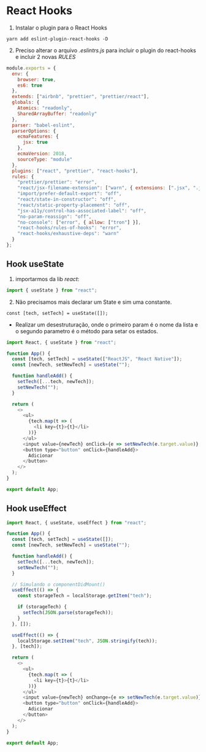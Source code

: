 # React Hooks

1. Instalar o plugin para o React Hooks

```
yarn add eslint-plugin-react-hooks -D
```

2. Preciso alterar o arquivo _.eslintrs.js_ para incluir o plugin do react-hooks e incluir 2 novas _RULES_

```js
module.exports = {
  env: {
    browser: true,
    es6: true
  },
  extends: ["airbnb", "prettier", "prettier/react"],
  globals: {
    Atomics: "readonly",
    SharedArrayBuffer: "readonly"
  },
  parser: "babel-eslint",
  parserOptions: {
    ecmaFeatures: {
      jsx: true
    },
    ecmaVersion: 2018,
    sourceType: "module"
  },
  plugins: ["react", "prettier", "react-hooks"],
  rules: {
    "prettier/prettier": "error",
    "react/jsx-filename-extension": ["warn", { extensions: [".jsx", ".js"] }],
    "import/prefer-default-export": "off",
    "react/state-in-constructor": "off",
    "react/static-property-placement": "off",
    "jsx-a11y/control-has-associated-label": "off",
    "no-param-reassign": "off",
    "no-console": ["error", { allow: ["tron"] }],
    "react-hooks/rules-of-hooks": "error",
    "react-hooks/exhaustive-deps": "warn"
  }
};
```

## Hook useState

1. importarmos da lib _react_:

```js
import { useState } from "react";
```

2. Não precisamos mais declarar um State e sim uma constante.

```
const [tech, setTech] = useState([]);
```

- Realizar um desestruturação, onde o primeiro param é o nome da lista e o segundo parametro é o método para setar os estados.

```js
import React, { useState } from "react";

function App() {
  const [tech, setTech] = useState(["ReactJS", "React Native"]);
  const [newTech, setNewTech] = useState("");

  function handleAdd() {
    setTech([...tech, newTech]);
    setNewTech("");
  }

  return (
    <>
      <ul>
        {tech.map(t => (
          <li key={t}>{t}</li>
        ))}
      </ul>
      <input value={newTech} onClick={e => setNewTech(e.target.value)} />
      <button type="button" onClick={handleAdd}>
        Adicionar
      </button>
    </>
  );
}

export default App;
```

## Hook useEffect

```js
import React, { useState, useEffect } from "react";

function App() {
  const [tech, setTech] = useState([]);
  const [newTech, setNewTech] = useState("");

  function handleAdd() {
    setTech([...tech, newTech]);
    setNewTech("");
  }

  // Simulando o componentDidMount()
  useEffect(() => {
    const storageTech = localStorage.getItem("tech");

    if (storageTech) {
      setTech(JSON.parse(storageTech));
    }
  }, []);

  useEffect(() => {
    localStorage.setItem("tech", JSON.stringify(tech));
  }, [tech]);

  return (
    <>
      <ul>
        {tech.map(t => (
          <li key={t}>{t}</li>
        ))}
      </ul>
      <input value={newTech} onChange={e => setNewTech(e.target.value)} />
      <button type="button" onClick={handleAdd}>
        Adicionar
      </button>
    </>
  );
}

export default App;
```
